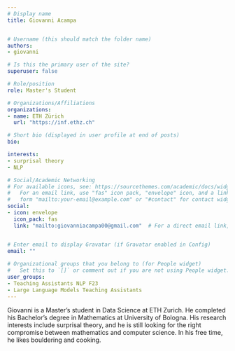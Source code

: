 ```yaml
---
# Display name
title: Giovanni Acampa


# Username (this should match the folder name)
authors:
- giovanni

# Is this the primary user of the site?
superuser: false

# Role/position
role: Master's Student

# Organizations/Affiliations
organizations:
- name: ETH Zürich
  url: "https://inf.ethz.ch"

# Short bio (displayed in user profile at end of posts)
bio: 

interests:
- surprisal theory
- NLP

# Social/Academic Networking
# For available icons, see: https://sourcethemes.com/academic/docs/widgets/#icons
#   For an email link, use "fas" icon pack, "envelope" icon, and a link in the
#   form "mailto:your-email@example.com" or "#contact" for contact widget.
social:
- icon: envelope
  icon_pack: fas
  link: "mailto:giovanniacampa00@gmail.com"  # For a direct email link, use "mailto:test@example.org".


# Enter email to display Gravatar (if Gravatar enabled in Config)
email: ""
  
# Organizational groups that you belong to (for People widget)
#   Set this to `[]` or comment out if you are not using People widget.  
user_groups:
- Teaching Assistants NLP F23
- Large Language Models Teaching Assistants
---
```

Giovanni is a Master’s student in Data Science at ETH Zurich. He completed his Bachelor’s degree in Mathematics at University of Bologna. His research interests include surprisal theory, and he is still looking for the right compromise between mathematics and computer science. In his free time, he likes bouldering and cooking.
